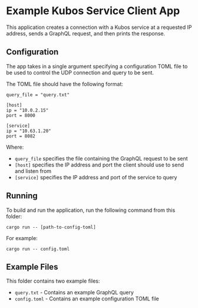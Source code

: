 # Example Kubos Service Client App

This application creates a connection with a Kubos service at a requested IP address, sends a GraphQL request, and then prints the response.

## Configuration

The app takes in a single argument specifying a configuration TOML file to be used to control the UDP connection and query to be sent.

The TOML file should have the following format:

```
query_file = "query.txt"

[host]
ip = "10.0.2.15"
port = 8000

[service]
ip = "10.63.1.20"
port = 8082
```

Where:
- `query_file` specifies the file containing the GraphQL request to be sent
- `[host]` specifies the IP address and port the client should use to send and listen from
- `[service]` specifies the IP address and port of the service to query
    
## Running

To build and run the application, run the following command from this folder:

`cargo run -- [path-to-config-toml]`

For example:

`cargo run -- config.toml`

## Example Files

This folder contains two example files: 
- `query.txt` - Contains an example GraphQL query
- `config.toml` - Contains an example configuration TOML file